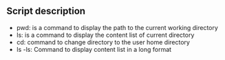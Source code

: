 ## Script description
* pwd: is a command to display the path to the current working directory
* ls: is a command to display the content list of current directory
* cd: command to change directory to the user home directory
* ls -ls: Command to display content list in a long format
